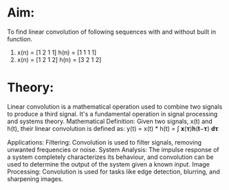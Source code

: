 # Aim:
To find linear convolution of following sequences with and without built in
function.
1. x(n) = [1 2 1 1]
 h(n) = [1 1 1 1]
2. x(n) = [1 2 1 2]
 h(n) = [3 2 1 2]
# Theory:
Linear convolution is a mathematical operation used to combine two signals to produce
a third signal. It's a fundamental operation in signal processing and systems theory.
Mathematical Definition:
Given two signals, x(t) and h(t), their linear convolution is defined as:
 y(t) = x(t) * h(t) = ∫ 𝐱(𝛕)𝐡(𝐭−𝛕) 𝐝𝛕

Applications:
Filtering: Convolution is used to filter signals, removing unwanted frequencies
or noise.
System Analysis: The impulse response of a system completely characterizes its
behaviour, and convolution can be used to determine the output of the system
given a known input.
Image Processing: Convolution is used for tasks like edge detection, blurring,
and sharpening images.
